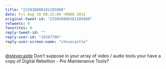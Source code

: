 ```yaml
---
title: "233838886181285888"
date: Fri Aug 10 08:15:09 +0000 2012
original-tweet-id: "233838886181285888"
retweets: 0
favorites: 0
reply-tweet-id: ""
reply-user-id: "19347796"
reply-user-screen-name: "stevecastle"
---
```

<a href="https://twitter.com/stevecastle">@stevecastle</a> Don’t suppose in your array of video / audio tools your have a copy of Digital Rebellion - Pro Maintenance Tools?
